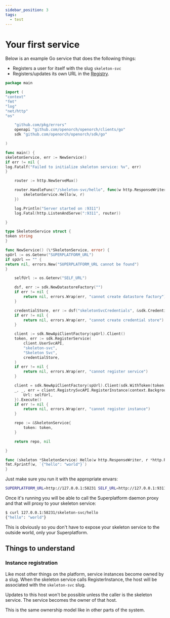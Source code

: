 ```yaml
---
sidebar_position: 3
tags:
  - test
---
```


# Your first service

Below is an example Go service that does the following things:

- Registers a user for itself with the slug `skeleton-svc`
- Registers/updates its own URL in the [Registry](/docs/built-in-services/registry-svc).

```go
package main

import (
"context"
"fmt"
"log"
"net/http"
"os"

    "github.com/pkg/errors"
    openapi "github.com/openorch/openorch/clients/go"
    sdk "github.com/openorch/openorch/sdk/go"

)

func main() {
skeletonService, err := NewService()
if err != nil {
log.Fatalf("Failed to initialize skeleton service: %v", err)
}

    router := http.NewServeMux()

    router.HandleFunc("/skeleton-svc/hello", func(w http.ResponseWriter, r *http.Request) {
    	skeletonService.Hello(w, r)
    })

    log.Println("Server started on :9311")
    log.Fatal(http.ListenAndServe(":9311", router))

}

type SkeletonService struct {
token string
}

func NewService() (\*SkeletonService, error) {
spUrl := os.Getenv("SUPERPLATFORM_URL")
if spUrl == "" {
return nil, errors.New("SUPERPLATFORM_URL cannot be found")
}

    selfUrl := os.Getenv("SELF_URL")

    dsf, err := sdk.NewDatastoreFactory("")
    if err != nil {
    	return nil, errors.Wrap(err, "cannot create datastore factory")
    }

    credentialStore, err := dsf("skeletonSvcCredentials", &sdk.Credential{})
    if err != nil {
    	return nil, errors.Wrap(err, "cannot create credential store")
    }

    client := sdk.NewApiClientFactory(spUrl).Client()
    token, err := sdk.RegisterService(
    	client.UserSvcAPI,
    	"skeleton-svc",
    	"Skeleton Svc",
    	credentialStore,
    )
    if err != nil {
    	return nil, errors.Wrap(err, "cannot register service")
    }

    client = sdk.NewApiClientFactory(spUrl).Client(sdk.WithToken(token))
    _, _, err = client.RegistrySvcAPI.RegisterInstance(context.Background()).Body(openapi.RegistrySvcRegisterInstanceRequest{
    	Url: selfUrl,
    }).Execute()
    if err != nil {
    	return nil, errors.Wrap(err, "cannot register instance")
    }

    repo := &SkeletonService{
    	token: token,
    }

    return repo, nil

}

func (skeleton *SkeletonService) Hello(w http.ResponseWriter, r *http.Request) {
fmt.Fprintf(w, `{"hello": "world"}`)
}

````

Just make sure you run it with the appropriate envars:

```sh
SUPERPLATFORM_URL=http://127.0.0.1:58231 SELF_URL=http://127.0.0.1:9311 go run main.go
````

Once it's running you will be able to call the Superplatform daemon proxy and that will proxy to your skeleton service:

```sh
$ curl 127.0.0.1:58231/skeleton-svc/hello
{"hello": "world"}
```

This is obviously so you don't have to expose your skeleton service to the outside world, only your Superplatform.

## Things to understand

### Instance registration

Like most other things on the platform, service instances become owned by a slug. When the skeleton service calls RegisterInstance, the host will be associated with the `skeleton-svc` slug.

Updates to this host won't be possible unless the caller is the skeleton service. The service becomes the owner of that host.

This is the same ownership model like in other parts of the system.
